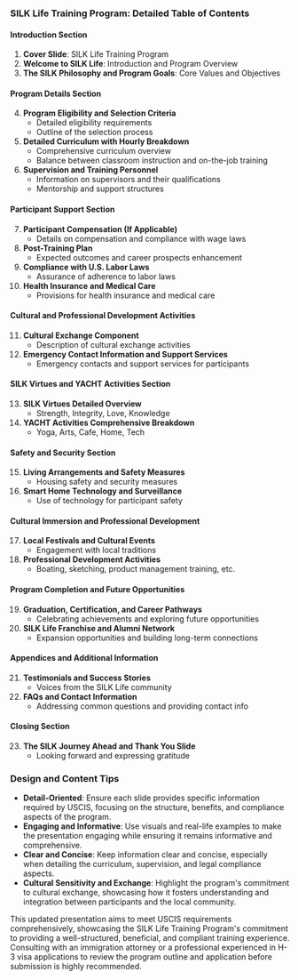 ### SILK Life Training Program: Detailed Table of Contents
 
#### Introduction Section
1. **Cover Slide**: SILK Life Training Program
2. **Welcome to SILK Life**: Introduction and Program Overview
3. **The SILK Philosophy and Program Goals**: Core Values and Objectives
 
#### Program Details Section
4. **Program Eligibility and Selection Criteria**
   - Detailed eligibility requirements
   - Outline of the selection process
5. **Detailed Curriculum with Hourly Breakdown**
   - Comprehensive curriculum overview
   - Balance between classroom instruction and on-the-job training
6. **Supervision and Training Personnel**
   - Information on supervisors and their qualifications
   - Mentorship and support structures
 
#### Participant Support Section
7. **Participant Compensation (If Applicable)**
   - Details on compensation and compliance with wage laws
8. **Post-Training Plan**
   - Expected outcomes and career prospects enhancement
9. **Compliance with U.S. Labor Laws**
   - Assurance of adherence to labor laws
10. **Health Insurance and Medical Care**
    - Provisions for health insurance and medical care
 
#### Cultural and Professional Development Activities
11. **Cultural Exchange Component**
    - Description of cultural exchange activities
12. **Emergency Contact Information and Support Services**
    - Emergency contacts and support services for participants
 
#### SILK Virtues and YACHT Activities Section
13. **SILK Virtues Detailed Overview**
    - Strength, Integrity, Love, Knowledge
14. **YACHT Activities Comprehensive Breakdown**
    - Yoga, Arts, Cafe, Home, Tech
 
#### Safety and Security Section
15. **Living Arrangements and Safety Measures**
    - Housing safety and security measures
16. **Smart Home Technology and Surveillance**
    - Use of technology for participant safety
 
#### Cultural Immersion and Professional Development
17. **Local Festivals and Cultural Events**
    - Engagement with local traditions
18. **Professional Development Activities**
    - Boating, sketching, product management training, etc.
 
#### Program Completion and Future Opportunities
19. **Graduation, Certification, and Career Pathways**
    - Celebrating achievements and exploring future opportunities
20. **SILK Life Franchise and Alumni Network**
    - Expansion opportunities and building long-term connections
 
#### Appendices and Additional Information
21. **Testimonials and Success Stories**
    - Voices from the SILK Life community
22. **FAQs and Contact Information**
    - Addressing common questions and providing contact info
 
#### Closing Section
23. **The SILK Journey Ahead and Thank You Slide**
    - Looking forward and expressing gratitude
 
### Design and Content Tips
 
- **Detail-Oriented**: Ensure each slide provides specific information required by USCIS, focusing on the structure, benefits, and compliance aspects of the program.
- **Engaging and Informative**: Use visuals and real-life examples to make the presentation engaging while ensuring it remains informative and comprehensive.
- **Clear and Concise**: Keep information clear and concise, especially when detailing the curriculum, supervision, and legal compliance aspects.
- **Cultural Sensitivity and Exchange**: Highlight the program's commitment to cultural exchange, showcasing how it fosters understanding and integration between participants and the local community.
 
This updated presentation aims to meet USCIS requirements comprehensively, showcasing the SILK Life Training Program's commitment to providing a well-structured, beneficial, and compliant training experience. Consulting with an immigration attorney or a professional experienced in H-3 visa applications to review the program outline and application before submission is highly recommended.

